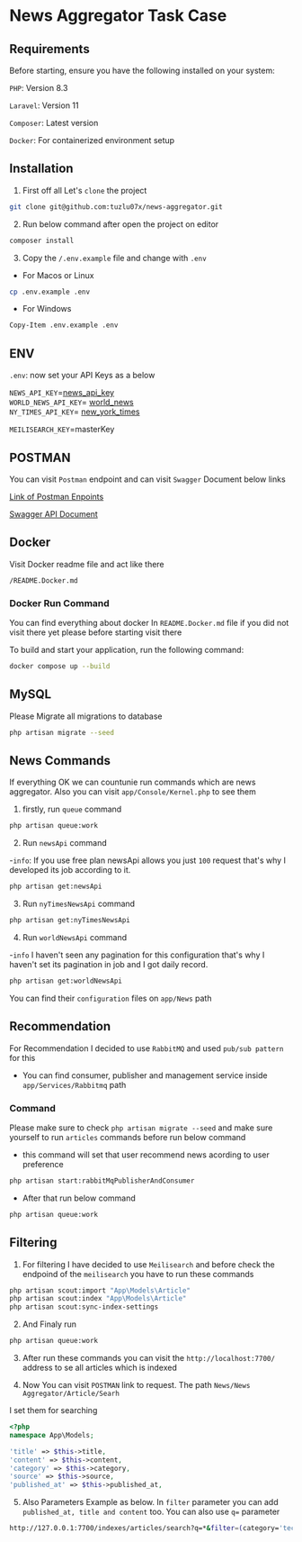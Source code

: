 # News Aggregator Task Case

## Requirements

Before starting, ensure you have the following installed on your system:

`PHP`: Version 8.3

`Laravel`: Version 11

`Composer`: Latest version

`Docker`: For containerized environment setup

## Installation

1. First off all Let's `clone` the project

```bash
git clone git@github.com:tuzlu07x/news-aggregator.git
```

2. Run below command after open the project on editor

```bash
composer install
```

3. Copy the `/.env.example` file and change with `.env`

-   For Macos or Linux

```bash
cp .env.example .env
```

-   For Windows

```bash
Copy-Item .env.example .env
```

## ENV

`.env`: now set your API Keys as a below

`NEWS_API_KEY`=[news_api_key](https://newsapi.org/) <br>
`WORLD_NEWS_API_KEY`= [world_news](https://worldnewsapi.com/) <br>
`NY_TIMES_API_KEY`= [new_york_times](https://developer.nytimes.com/get-started)

`MEILISEARCH_KEY`=masterKey

## POSTMAN

You can visit `Postman` endpoint and can visit `Swagger` Document below links <br>

[Link of Postman Enpoints](https://dark-station-425448.postman.co/workspace/News-Aggregator~1b19db34-ac72-4f12-aa8f-21ff162b9d4a/collection/20110215-cb8c5ca0-5704-456d-8e01-0f601c36e041?action=share&creator=20110215)

[Swagger API Document](https://app.swaggerhub.com/apis/FATIHTUZLU07/news-task/1.0.0)

## Docker

Visit Docker readme file and act like there

`/README.Docker.md`

### Docker Run Command

You can find everything about docker In `README.Docker.md` file if you did not visit there yet please before starting visit there

To build and start your application, run the following command:

```bash
docker compose up --build
```

## MySQL

Please Migrate all migrations to database

```bash
php artisan migrate --seed
```

## News Commands

If everything OK we can countunie run commands which are news aggregator. Also you can visit `app/Console/Kernel.php` to see them

1. firstly, run `queue` command

```bash
php artisan queue:work
```

2. Run `newsApi` command

-`info`: If you use free plan newsApi allows you just `100` request that's why I developed its job according to it.

```bash
php artisan get:newsApi
```

3. Run `nyTimesNewsApi` command

```bash
php artisan get:nyTimesNewsApi
```

4. Run `worldNewsApi` command

-`info` I haven't seen any pagination for this configuration that's why I haven't set its pagination in job and I got daily record.

```bash
php artisan get:worldNewsApi
```

You can find their `configuration` files on `app/News` path

## Recommendation

For Recommendation I decided to use `RabbitMQ` and used `pub/sub pattern` for this

-   You can find consumer, publisher and management service inside `app/Services/Rabbitmq` path

### Command

Please make sure to check `php artisan migrate --seed` and make sure yourself to run `articles` commands before run below command

-   this command will set that user recommend news acording to user preference

```bash
php artisan start:rabbitMqPublisherAndConsumer
```

-   After that run below command

```bash
php artisan queue:work
```

## Filtering

1. For filtering I have decided to use `Meilisearch` and before check the endpoind of the `meilisearch` you have to run these commands

```bash
php artisan scout:import "App\Models\Article"
php artisan scout:index "App\Models\Article"
php artisan scout:sync-index-settings

```

2. And Finaly run

```bash
php artisan queue:work
```

3. After run these commands you can visit the `http://localhost:7700/` address to se all articles which is indexed

4. Now You can visit `POSTMAN` link to request. The path `News/News Aggregator/Article/Searh`

I set them for searching

```php
<?php
namespace App\Models;

'title' => $this->title,
'content' => $this->content,
'category' => $this->category,
'source' => $this->source,
'published_at' => $this->published_at,
```

5. Also Parameters Example as below. In `filter` parameter you can add `published_at, title and content` too. You can also use `q=` parameter

```bash
http://127.0.0.1:7700/indexes/articles/search?q=*&filter=(category='technology' OR source='Forbes')
```
